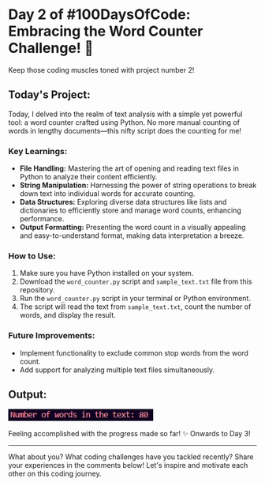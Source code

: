 # Day 2 of #100DaysOfCode: Embracing the Word Counter Challenge! 📝

Keep those coding muscles toned with project number 2!

## Today's Project:
Today, I delved into the realm of text analysis with a simple yet powerful tool: a word counter crafted using Python. No more manual counting of words in lengthy documents—this nifty script does the counting for me!

### Key Learnings:
- **File Handling:** Mastering the art of opening and reading text files in Python to analyze their content efficiently.
- **String Manipulation:** Harnessing the power of string operations to break down text into individual words for accurate counting.
- **Data Structures:** Exploring diverse data structures like lists and dictionaries to efficiently store and manage word counts, enhancing performance.
- **Output Formatting:** Presenting the word count in a visually appealing and easy-to-understand format, making data interpretation a breeze.

### How to Use:
1. Make sure you have Python installed on your system.
2. Download the `word_counter.py` script and `sample_text.txt` file from this repository.
3. Run the `word_counter.py` script in your terminal or Python environment.
4. The script will read the text from `sample_text.txt`, count the number of words, and display the result.

### Future Improvements:
- Implement functionality to exclude common stop words from the word count.
- Add support for analyzing multiple text files simultaneously.

## Output:

![Output](Output.png)


Feeling accomplished with the progress made so far! ✨ Onwards to Day 3!

---

What about you? What coding challenges have you tackled recently? Share your experiences in the comments below! Let's inspire and motivate each other on this coding journey.
